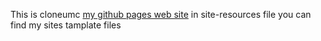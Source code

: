 This is cloneumc 
[my github pages web site](https://cloneumc.github.io/)
in site-resources file you can find my sites tamplate files 
